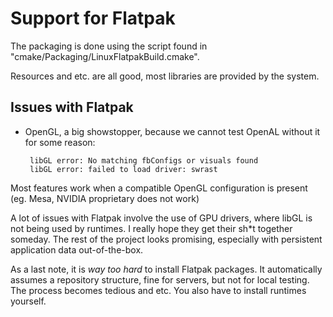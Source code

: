 # Support for Flatpak

The packaging is done using the script found in "cmake/Packaging/LinuxFlatpakBuild.cmake".

Resources and etc. are all good, most libraries are provided by the system.

## Issues with Flatpak

 - OpenGL, a big showstopper, because we cannot test OpenAL without it for some reason:

        libGL error: No matching fbConfigs or visuals found
        libGL error: failed to load driver: swrast


Most features work when a compatible OpenGL configuration is present (eg. Mesa, NVIDIA proprietary does not work)

A lot of issues with Flatpak involve the use of GPU drivers, where libGL is not being used by runtimes. I really hope they get their sh*t together someday. The rest of the project looks promising, especially with persistent application data out-of-the-box.

As a last note, it is *way too hard* to install Flatpak packages. It automatically assumes a repository structure, fine for servers, but not for local testing. The process becomes tedious and etc. You also have to install runtimes yourself.
